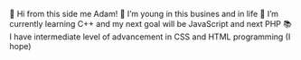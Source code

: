 👋  Hi from this side me Adam! 
👀  I’m young in this busines and in life
📗  I’m currently learning C++ and my next goal will be JavaScript and next PHP
📚  I have intermediate level of advancement in CSS and HTML programming (I hope)
